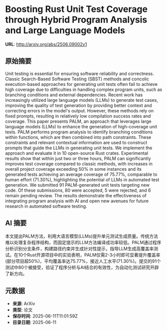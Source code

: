 # Boosting Rust Unit Test Coverage through Hybrid Program Analysis and Large Language Models

**URL**: http://arxiv.org/abs/2506.09002v1

## 原始摘要

Unit testing is essential for ensuring software reliability and correctness.
Classic Search-Based Software Testing (SBST) methods and concolic
execution-based approaches for generating unit tests often fail to achieve high
coverage due to difficulties in handling complex program units, such as
branching conditions and external dependencies. Recent work has increasingly
utilized large language models (LLMs) to generate test cases, improving the
quality of test generation by providing better context and correcting errors in
the model's output. However, these methods rely on fixed prompts, resulting in
relatively low compilation success rates and coverage. This paper presents
PALM, an approach that leverages large language models (LLMs) to enhance the
generation of high-coverage unit tests. PALM performs program analysis to
identify branching conditions within functions, which are then combined into
path constraints. These constraints and relevant contextual information are
used to construct prompts that guide the LLMs in generating unit tests. We
implement the approach and evaluate it in 10 open-source Rust crates.
Experimental results show that within just two or three hours, PALM can
significantly improves test coverage compared to classic methods, with
increases in overall project coverage exceeding 50% in some instances and its
generated tests achieving an average coverage of 75.77%, comparable to human
effort (71.30%), highlighting the potential of LLMs in automated test
generation. We submitted 91 PALM-generated unit tests targeting new code. Of
these submissions, 80 were accepted, 5 were rejected, and 6 remain pending
review. The results demonstrate the effectiveness of integrating program
analysis with AI and open new avenues for future research in automated software
testing.


## AI 摘要

本文提出PALM方法，利用大语言模型(LLMs)提升单元测试生成质量。传统方法难以处理复杂程序结构，而固定提示的LLM方法编译成功率较低。PALM通过程序分析识别分支条件，构建路径约束并生成针对性提示，指导LLM生成高覆盖率测试。在10个Rust开源项目中的实验表明，PALM仅需2-3小时即可显著提升覆盖率(部分项目超50%)，平均覆盖率达75.77%，接近人工水平(71.30%)。提交的91个测试中80个被接受，验证了程序分析与AI结合的有效性，为自动化测试研究开辟了新方向。

## 元数据

- **来源**: ArXiv
- **类型**: 论文
- **保存时间**: 2025-06-11T11:01:59Z
- **目录日期**: 2025-06-11
